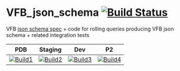 # VFB_json_schema [![Build Status](https://travis-ci.org/VirtualFlyBrain/VFB_json_schema.svg?branch=master)](https://travis-ci.org/VirtualFlyBrain/VFB_json_schema)

VFB [json schema spec](https://virtualflybrain.github.io/VFB_json_schema/doc/schema_doc.html#anatomy_channel_image) + code for rolling queries producing VFB json schema + related integration tests

| PDB | Staging  | Dev  | P2 |
|-------------------|-------------------|-------------------| --- |
| [![Build1][1]][6] | [![Build2][2]][6] | [![Build3][3]][6] | [![Build4][4]][6]

[1]: https://travis-matrix-badges.herokuapp.com/repos/VirtualFlyBrain/VFB_json_schema/branches/master/1
[2]: https://travis-matrix-badges.herokuapp.com/repos/VirtualFlyBrain/VFB_json_schema/branches/master/2
[3]: https://travis-matrix-badges.herokuapp.com/repos/VirtualFlyBrain/VFB_json_schema/branches/master/3
[4]: https://travis-matrix-badges.herokuapp.com/repos/VirtualFlyBrain/VFB_json_schema/branches/master/4
[6]: https://travis-ci.org/VirtualFlyBrain/VFB_json_schema
